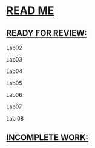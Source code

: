 <u> <h1> READ ME </h1> </u>

<u> <h2> READY FOR REVIEW: </h2> </u>

Lab02

Lab03 

Lab04

Lab05

Lab06

Lab07

Lab 08

<u> <h2> INCOMPLETE WORK: </h2> </u>
